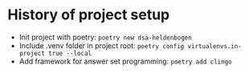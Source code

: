 # History of project setup

* Init project with poetry: `poetry new dsa-heldenbogen`
* Include .venv folder in project root: `poetry config virtualenvs.in-project true --local`
* Add framework for answer set programming: `poetry add clingo`
